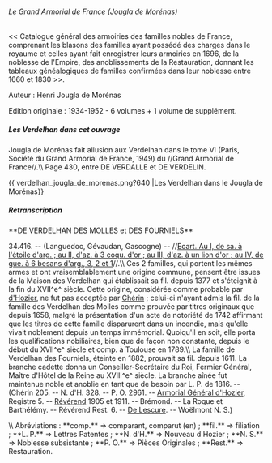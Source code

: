 ###### Le Grand Armorial de France (Jougla de Morénas)

\<\< Catalogue général des armoiries des familles nobles de France,
comprenant les blasons des familles ayant possédé des charges dans le
royaume et celles ayant fait enregistrer leurs armoiries en 1696, de la
noblesse de l'Empire, des anoblissements de la Restauration, donnant les
tableaux généalogiques de familles confirmées dans leur noblesse entre
1660 et 1830 \>\>.

Auteur : Henri Jougla de Morénas

Edition originale : 1934-1952 - 6 volumes + 1 volume de supplément.

##### Les Verdelhan dans cet ouvrage

Jougla de Morénas fait allusion aux Verdelhan dans le tome VI (Paris,
Société du Grand Armorial de France, 1949) du //Grand Armorial de
France//.\\\\ Page 430, entre DE VERDALLE et DE VERDELIN.

{{ verdelhan\_jougla\_de\_morenas.png?640 \|Les Verdelhan dans le Jougla
de Morénas}}

##### Retranscription

 **DE VERDELHAN DES MOLLES et DES FOURNIELS\*\*

34.416. -- (Languedoc, Gévaudan, Gascogne) -- //[Ecart. Au I, de sa. à
l\'étoile d\'arg. ; au II, d\'az. à 3 coqu. d\'or ; au III, d\'az. à un
lion d\'or ; au IV, de gue. à 6 besans d\'arg., 3, 2 et
1](Armoiries_des_Verdelhan)//.\\\\ Ces 2 familles, qui
portent les mêmes armes et ont vraisemblablement une origine commune,
pensent être issues de la Maison des Verdelhan qui établissait sa fil.
depuis 1377 et s\'éteignit à la fin du XVII^e^ siècle. Cette origine,
considérée comme probable par
[d\'Hozier](Armorial_Général_de_France_(d'Hozier)), ne fut
pas acceptée par [Chérin](Chérin) ; celui-ci n\'ayant admis
la fil. de la famille des Verdelhan des Molles comme prouvée par titres
originaux que depuis 1658, malgré la présentation d\'un acte de
notoriété de 1742 affirmant que les titres de cette famille disparurent
dans un incendie, mais qu\'elle vivait noblement depuis un temps
immémorial. Quoiqu\'il en soit, elle porta les qualifications
nobiliaires, bien que de façon non constante, depuis le début du XVII^e^
siècle et comp. à Toulouse en 1789.\\\\ La famille de Verdelhan des
Fourniels, éteinte en 1882, prouvait sa fil. depuis 1611. La branche
cadette donna un Conseiller-Secrétaire du Roi, Fermier Général, Maître
d\'Hôtel de la Reine au XVIII^e^ siècle. La branche aînée fut maintenue
noble et anoblie en tant que de besoin par L. P. de 1816. -- (Chérin
205. -- N. d\'H. 328. -- P. O. 2961. -- [Armorial Général
d\'Hozier](Armorial_Général_de_France_(d'Hozier)), Registre
5. --
[Révérend](Annuaire_de_la_Noblesse_de_France_(Révérend)) 1905
et 1911. -- Brémond. -- La Roque et Barthélémy. -- Révérend Rest. 6. --
[De Lescure](Armorial_du_Gévaudan_(Lescure)). -- Woëlmont N.
S.)

\\\\ Abréviations : \*\*comp.\*\* =\> comparant, comparut (en) ;
\*\*fil.\*\* =\> filiation ; \*\*L. P.\*\* =\> Lettres Patentes ; \*\*N.
d\'H.\*\* =\> Nouveau d\'Hozier ; \*\*N. S.\*\* =\> Noblesse subsistante
; \*\*P. O.\*\* =\> Pièces Originales ; \*\*Rest.\*\* =\> Restauration.
